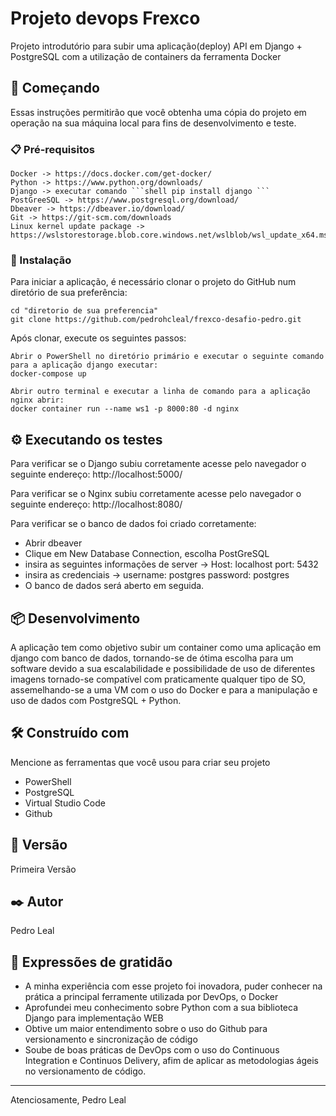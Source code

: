 # Projeto devops Frexco

Projeto introdutório para subir uma aplicação(deploy) API em Django + PostgreSQL com a utilização de containers da ferramenta Docker

## 🚀 Começando

Essas instruções permitirão que você obtenha uma cópia do projeto em operação na sua máquina local para fins de desenvolvimento e teste.

### 📋 Pré-requisitos

```
Docker -> https://docs.docker.com/get-docker/
Python -> https://www.python.org/downloads/
Django -> executar comando ```shell pip install django ```
PostGreeSQL -> https://www.postgresql.org/download/
Dbeaver -> https://dbeaver.io/download/
Git -> https://git-scm.com/downloads
Linux kernel update package -> https://wslstorestorage.blob.core.windows.net/wslblob/wsl_update_x64.msi
```

### 🔧 Instalação

Para iniciar a aplicação, é necessário clonar o projeto do GitHub num diretório de sua preferência:

```shell
cd "diretorio de sua preferencia"
git clone https://github.com/pedrohcleal/frexco-desafio-pedro.git
```

Após clonar, execute os seguintes passos:

```
Abrir o PowerShell no diretório primário e executar o seguinte comando para a aplicação django executar:
docker-compose up

Abrir outro terminal e executar a linha de comando para a aplicação nginx abrir:
docker container run --name ws1 -p 8000:80 -d nginx

```

## ⚙️ Executando os testes

Para verificar se o Django subiu corretamente acesse pelo navegador o seguinte endereço: http://localhost:5000/

Para verificar se o Nginx subiu corretamente acesse pelo navegador o seguinte endereço: http://localhost:8080/

Para verificar se o banco de dados foi criado corretamente:
* Abrir dbeaver
* Clique em New Database Connection, escolha PostGreSQL
* insira as seguintes informações de server -> Host: localhost port: 5432
* insira as credenciais -> username: postgres password: postgres
* O banco de dados será aberto em seguida.

## 📦 Desenvolvimento

A aplicação tem como objetivo subir um container como uma aplicação em django com banco de dados, tornando-se de ótima escolha para um software 
devido a sua escalabilidade e possibilidade de uso de diferentes imagens tornado-se compatível com praticamente qualquer tipo de SO, assemelhando-se a uma VM
com o uso do Docker e para a manipulação e uso de dados com PostgreSQL + Python.

## 🛠️ Construído com

Mencione as ferramentas que você usou para criar seu projeto

* PowerShell
* PostgreSQL
* Virtual Studio Code
* Github

## 📌 Versão

Primeira Versão

## ✒️ Autor

Pedro Leal

## 🎁 Expressões de gratidão

* A minha experiência com esse projeto foi inovadora, puder conhecer na prática a principal ferramente utilizada por DevOps, o Docker
* Aprofundei meu conhecimento sobre Python com a sua biblioteca Django para implementação WEB
* Obtive um maior entendimento sobre o uso do Github para versionamento e sincronização de código
* Soube de boas práticas de DevOps com o uso do Continuous Integration e Continuos Delivery, afim de aplicar as metodologias ágeis no versionamento de código.

---
Atenciosamente, Pedro Leal

